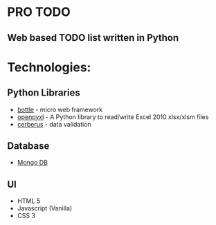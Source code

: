 # PRO TODO

## Web based TODO list written in Python

# Technologies:

## Python Libraries
- [bottle](https://bottlepy.org/docs/dev/) - micro web framework
- [openpyxl](https://openpyxl.readthedocs.io/en/stable/) - A Python library to read/write Excel 2010 xlsx/xlsm files
- [cerberus](http://docs.python-cerberus.org/en/stable/) - data validation

## Database

- [Mongo DB](https://www.mongodb.com/)

## UI

- HTML 5
- Javascript (Vanilla)
- CSS 3